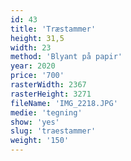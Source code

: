 ```yaml
---
id: 43
title: 'Træstammer'
height: 31,5
width: 23
method: 'Blyant på papir'
year: 2020
price: '700'
rasterWidth: 2367
rasterHeight: 3271
fileName: 'IMG_2218.JPG'
medie: 'tegning'
show: 'yes'
slug: 'traestammer'
weight: '150'
---
```

